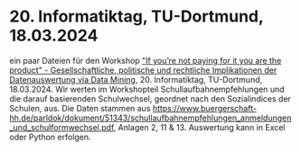 # 20. Informatiktag, TU-Dortmund, 18.03.2024
ein paar Dateien für den Workshop <a href="https://inf.nrw/it/24/ws.html#workshop-22" target="_blank">"If you’re not paying for it you are the product" - Gesellschaftliche, politische und rechtliche Implikationen der Datenauswertung via Data Mining</a>, 20. Informatiktag, TU-Dortmund, 18.03.2024. Wir werten im Workshopteil Schullaufbahnempfehlungen und die darauf basierenden Schulwechsel, geordnet nach den Sozialindices der Schulen, aus. Die Daten stammen aus https://www.buergerschaft-hh.de/parldok/dokument/51343/schullaufbahnempfehlungen_anmeldungen_und_schulformwechsel.pdf, Anlagen 2, 11 & 13. Auswertung kann in Excel oder Python erfolgen.

